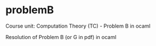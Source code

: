 # problemB
Course unit: Computation Theory (TC) - Problem B in ocaml

Resolution of Problem B (or G in pdf) in ocaml
